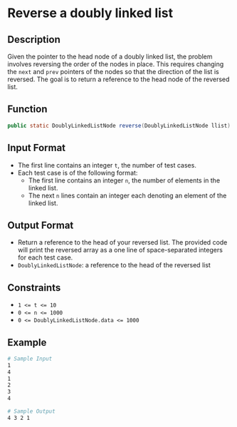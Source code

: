 # Reverse a doubly linked list

## Description

Given the pointer to the head node of a doubly linked list, the problem involves reversing the order of the nodes in place. This requires changing the `next` and `prev` pointers of the nodes so that the direction of the list is reversed. The goal is to return a reference to the head node of the reversed list.

## Function

```java
public static DoublyLinkedListNode reverse(DoublyLinkedListNode llist) {}
```

## Input Format

- The first line contains an integer `t`, the number of test cases.
- Each test case is of the following format:
  - The first line contains an integer `n`, the number of elements in the linked list.
  - The next `n` lines contain an integer each denoting an element of the linked list.

## Output Format

- Return a reference to the head of your reversed list. The provided code will print the reversed array as a one line of space-separated integers for each test case.
- `DoublyLinkedListNode`: a reference to the head of the reversed list

## Constraints

- `1 <= t <= 10`
- `0 <= n <= 1000`
- `0 <= DoublyLinkedListNode.data <= 1000`

## Example

```bash
# Sample Input
1
4
1
2
3
4

# Sample Output
4 3 2 1
```

